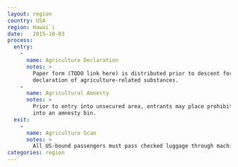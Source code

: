 ```yaml
---
layout: region
country: USA
region: Hawai`i
date:   2015-10-03
process:
  entry:
    -
      name: Agriculture Declaration
      notes: >
        Paper form (TODO link here) is distributed prior to descent for
        declaration of agriculture-related substances.
    -
      name: Agricultural Amnesty
      notes: >
        Prior to entry into unsecured area, entrants may place prohibited items
        into an amnesty bin.
  exit:
    -
      name: Agriculture Scan
      notes: >
        All US-bound passengers must pass checked luggage through machine scan.
categories: region
---
```

